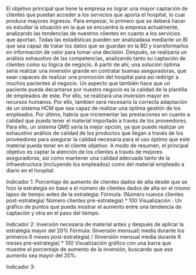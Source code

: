 El objetivo principal que tiene la empresa es lograr una mayor captación de clientes que puedan acceder a los servicios que aporta el hospital, lo cual produce mayores ingresos. Para empezar, lo primero que se deberá hacer es estudiar la situación en la que se encuentra la empresa actualmente, analizando las tendencias de nuestros clientes en cuanto a los servicios que aportan. Todas las estadísticas pueden ser analizadasa mediante un BI que sea capaz de tratar los datos que se guardan en la BD y transformarlos en información de valor para tomar una decisión. Después, se realizaría un análisis exhaustivo de las competencias, analizando tanto su captación de clientes como su lógica de negocio. A partir de ahí, una solución óptima sería realizar una inversión grande en contratar buenas aseguradoras, que sean capaces de realizar una promoción del hospital para así redirigir a muchos pacientes al negocio. Un aspecto que también hace que un paciente pueda decantarse por nuestro negocio es la calidad de la plantilla de empleados de este. Por ello, se realizará una inversión mayor en recursos humanos. Por ello, tambíen será necesario la correcta adaptación de un sistema HCM que sea capaz de realizar una óptima gestión de los empleados. Por último, habría que incrementar las prestaciones en cuanto a calidad que pueda tener el material importado a través de los proveedores. Para ello, un sistema QMS sería la mejor opción, ya que puede realizar un exhaustivo análisis de calidad de los productos que llegan a través de los proveedores para asegurar la calidad necesaria para el uso óptimo que este material pueda tener en el cliente objetivo. A modo de resumen, el principal objetivo es captar la atención de los clientes a través de mejores aseguradoras, así como mantener una calidad adecuada tanto de la infraestructura (incluyendo los empleados) como del material empleado a diario en el hospital.



Indicador 1: Porcentaje de aumento de clientes dados de alta desde que se hizo la estrategia en base a el número de clientes dados de alta en el mismo lapso de tiempo antes de la estrategia:
Fórmula: (Número nuevos clientes post-estrategia/ Número clientes pre-estrategia) * 100
Visualización : Un gráfico de puntos que pueda mostrar el aumento entre una tendencia de captación y otra en el paso del tiempo.

Indicador 2: Inversión necesaria de material antes y después de aplicar la estrategia mayor del 20%
Fórmula: (Inversión mensual) media durante los primeros 6 meses post-estrategia) /  (Inversión mensual media durante 6 meses pre-estrategia) * 100
Visualización gráfico con una barra que muestre el porcentaje de aumento de la inversión, buscando que ese aumento sea mayor del 20%.

Indicador 3: 